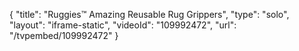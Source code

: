 {
    "title": "Ruggies&trade; Amazing Reusable Rug Grippers",
    "type": "solo",
    "layout": "iframe-static",
    "videoId": "109992472",
    "url": "\/tvpembed\/109992472"
}